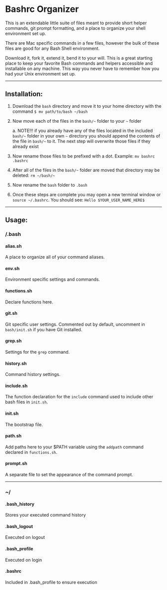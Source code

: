 # Bashrc Organizer

This is an extendable little suite of files meant to provide short helper commands, git prompt formatting, and a place to organize your shell environment set up.

There are Mac specific commands in a few files, however the bulk of these files are good for any Bash Shell environment.

Download it, fork it, extend it, bend it to your will. This is a great starting place to keep your favorite Bash commands and helpers accessible and installable on any machine. This way you never have to remember how you had your Unix environment set up.

***

## Installation:

1. Download the `bash` directory and move it to your home directory with the command `$ mv path/to/bash ~/bash`

1. Now move each of the files in the `bash/~` folder to your `~` folder

	a. NOTE!!! if you already have any of the files located in the included `bash/~` folder in your own `~` directory you should append the contents of the file in `bash/~` to it. The next step will overwrite those files if they already exist

1. Now rename those files to be prefixed with a dot. Example: `mv bashrc .bashrc`

1. After all of the files in the `bash/~` folder are moved that directory may be deleted: `rm ~/bash/~`

1. Now rename the `bash` folder to `.bash`

1. Once these steps are complete you may open a new terminal window or `source ~/.bashrc`. You should see: `Hello $YOUR_USER_NAME_HERE$`

***

## Usage:

### /.bash

#### alias.sh

A place to organize all of your command aliases.

#### env.sh

Environment specific settings and commands.

#### functions.sh

Declare functions here.

#### git.sh

Git specific user settings. Commented out by default, uncomment in `bash/init.sh` if you have Git installed.

#### grep.sh

Settings for the `grep` command.

#### history.sh

Command history settings.

#### include.sh

The function declaration for the `include` command used to include other bash files in `init.sh`.

#### init.sh

The bootstrap file.

#### path.sh

Add paths here to your $PATH variable using the `addpath` command declared in `functions.sh`.

#### prompt.sh

A separate file to set the appearance of the command prompt.

----

### ~/

#### .bash_history

Stores your executed command history 

#### .bash_logout

Executed on logout

#### .bash_profile

Executed on login

#### .bashrc

Included in .bash_profile to ensure execution


